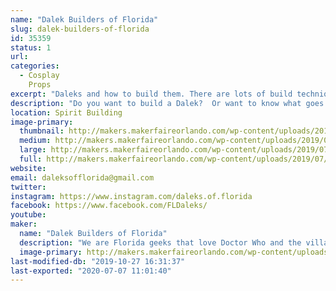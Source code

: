 ```yaml
---
name: "Dalek Builders of Florida"
slug: dalek-builders-of-florida
id: 35359
status: 1
url: 
categories:
  - Cosplay
    Props
excerpt: "Daleks and how to build them. There are lots of build techniques to building one and lots of things you have to think about before building."
description: "Do you want to build a Dalek?  Or want to know what goes into building one? We will have our British War Dalek that is made of cardboard on display. Some parts &amp; pieces from mid-build fully functional Daleks, build manuals, and other Dalek related materials. We are hoping to be working on the cardboard Dalek during MakerFaire doing some upgrades. We are more than happy to discuss with anyone about the building materials and techniques used to build a Dalek. Build topics can include types of construction materials, electronics, and painting. Building a Dalek takes all types of creative outlets."
location: Spirit Building
image-primary:
  thumbnail: http://makers.makerfaireorlando.com/wp-content/uploads/2019/07/dalek-cover-150x150.jpg
  medium: http://makers.makerfaireorlando.com/wp-content/uploads/2019/07/dalek-cover-300x225.jpg
  large: http://makers.makerfaireorlando.com/wp-content/uploads/2019/07/dalek-cover.jpg
  full: http://makers.makerfaireorlando.com/wp-content/uploads/2019/07/dalek-cover.jpg
website: 
email: daleksofflorida@gmail.com
twitter: 
instagram: https://www.instagram.com/daleks.of.florida
facebook: https://www.facebook.com/FLDaleks/
youtube: 
maker:
  name: "Dalek Builders of Florida"
  description: "We are Florida geeks that love Doctor Who and the villainous Daleks, that is why we built them. We love building them and sharing them with other enthusiasts. We will talk up storm about our builds and sharing tips and procedures for the builds. We are always looking to add to our Florida Brigade Skaro Army."
  image-primary: http://makers.makerfaireorlando.com/wp-content/uploads/2018/08/dalek_builders_v3-01-1024x1024.jpg
last-modified-db: "2019-10-27 16:31:37"
last-exported: "2020-07-07 11:01:40"
---
```

